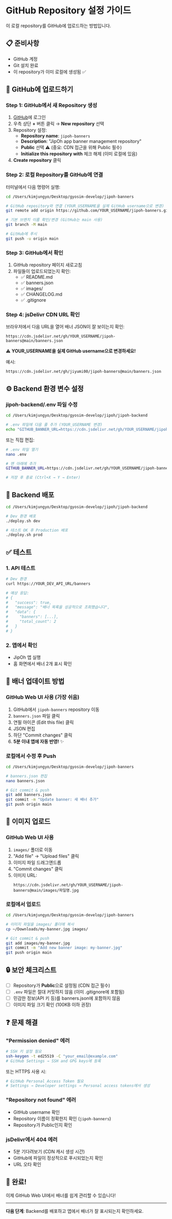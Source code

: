 # GitHub Repository 설정 가이드

이 로컬 repository를 GitHub에 업로드하는 방법입니다.

## 📋 준비사항

- GitHub 계정
- Git 설치 완료
- 이 repository가 이미 로컬에 생성됨 ✅

## 🚀 GitHub에 업로드하기

### Step 1: GitHub에서 새 Repository 생성

1. [GitHub](https://github.com)에 로그인
2. 우측 상단 **+** 버튼 클릭 → **New repository** 선택
3. Repository 설정:
   - **Repository name**: `jipoh-banners`
   - **Description**: "JipOh app banner management repository"
   - **Public** 선택 ⚠️ (중요: CDN 접근을 위해 Public 필수)
   - **Initialize this repository with** 체크 해제 (이미 로컬에 있음)
4. **Create repository** 클릭

### Step 2: 로컬 Repository를 GitHub에 연결

터미널에서 다음 명령어 실행:

```bash
cd /Users/kimjungyo/Desktop/gyosim-develop/jipoh-banners

# GitHub repository와 연결 (YOUR_USERNAME을 실제 GitHub username으로 변경)
git remote add origin https://github.com/YOUR_USERNAME/jipoh-banners.git

# 기본 브랜치 이름 확인/변경 (GitHub는 main 사용)
git branch -M main

# GitHub에 푸시
git push -u origin main
```

### Step 3: GitHub에서 확인

1. GitHub repository 페이지 새로고침
2. 파일들이 업로드되었는지 확인:
   - ✅ README.md
   - ✅ banners.json
   - ✅ images/
   - ✅ CHANGELOG.md
   - ✅ .gitignore

### Step 4: jsDelivr CDN URL 확인

브라우저에서 다음 URL을 열어 배너 JSON이 잘 보이는지 확인:

```
https://cdn.jsdelivr.net/gh/YOUR_USERNAME/jipoh-banners@main/banners.json
```

⚠️ **YOUR_USERNAME을 실제 GitHub username으로 변경하세요!**

예시:
```
https://cdn.jsdelivr.net/gh/jiyumi00/jipoh-banners@main/banners.json
```

## ⚙️ Backend 환경 변수 설정

### jipoh-backend/.env 파일 수정

```bash
cd /Users/kimjungyo/Desktop/gyosim-develop/jipoh/jipoh-backend

# .env 파일에 다음 줄 추가 (YOUR_USERNAME 변경)
echo "GITHUB_BANNER_URL=https://cdn.jsdelivr.net/gh/YOUR_USERNAME/jipoh-banners@main/banners.json" >> .env
```

또는 직접 편집:

```bash
# .env 파일 열기
nano .env

# 맨 아래에 추가
GITHUB_BANNER_URL=https://cdn.jsdelivr.net/gh/YOUR_USERNAME/jipoh-banners@main/banners.json

# 저장 후 종료 (Ctrl+X → Y → Enter)
```

## 🚀 Backend 배포

```bash
cd /Users/kimjungyo/Desktop/gyosim-develop/jipoh/jipoh-backend

# Dev 환경 배포
./deploy.sh dev

# 테스트 OK 후 Production 배포
./deploy.sh prod
```

## ✅ 테스트

### 1. API 테스트

```bash
# Dev 환경
curl https://YOUR_DEV_API_URL/banners

# 예상 응답:
# {
#   "success": true,
#   "message": "배너 목록을 성공적으로 조회했습니다",
#   "data": {
#     "banners": [...],
#     "total_count": 2
#   }
# }
```

### 2. 앱에서 확인

- JipOh 앱 실행
- 홈 화면에서 배너 2개 표시 확인

## 📝 배너 업데이트 방법

### GitHub Web UI 사용 (가장 쉬움)

1. GitHub에서 `jipoh-banners` repository 이동
2. `banners.json` 파일 클릭
3. 연필 아이콘 (Edit this file) 클릭
4. JSON 편집
5. 하단 "Commit changes" 클릭
6. **5분 이내 앱에 자동 반영!** ✨

### 로컬에서 수정 후 Push

```bash
cd /Users/kimjungyo/Desktop/gyosim-develop/jipoh-banners

# banners.json 편집
nano banners.json

# Git commit & push
git add banners.json
git commit -m "Update banner: 새 배너 추가"
git push origin main
```

## 🎨 이미지 업로드

### GitHub Web UI 사용

1. `images/` 폴더로 이동
2. "Add file" → "Upload files" 클릭
3. 이미지 파일 드래그앤드롭
4. "Commit changes" 클릭
5. 이미지 URL:
   ```
   https://cdn.jsdelivr.net/gh/YOUR_USERNAME/jipoh-banners@main/images/파일명.jpg
   ```

### 로컬에서 업로드

```bash
cd /Users/kimjungyo/Desktop/gyosim-develop/jipoh-banners

# 이미지 파일을 images/ 폴더에 복사
cp ~/Downloads/my-banner.jpg images/

# Git commit & push
git add images/my-banner.jpg
git commit -m "Add new banner image: my-banner.jpg"
git push origin main
```

## 🔒 보안 체크리스트

- [ ] Repository가 **Public**으로 설정됨 (CDN 접근 필수)
- [ ] `.env` 파일은 절대 커밋하지 않음 (이미 .gitignore에 포함됨)
- [ ] 민감한 정보(API 키 등)를 banners.json에 포함하지 않음
- [ ] 이미지 파일 크기 확인 (100KB 이하 권장)

## ❓ 문제 해결

### "Permission denied" 에러

```bash
# SSH 키 설정 필요
ssh-keygen -t ed25519 -C "your_email@example.com"
# GitHub Settings → SSH and GPG keys에 등록
```

또는 HTTPS 사용 시:

```bash
# GitHub Personal Access Token 필요
# Settings → Developer settings → Personal access tokens에서 생성
```

### "Repository not found" 에러

- GitHub username 확인
- Repository 이름이 정확한지 확인 (`jipoh-banners`)
- Repository가 Public인지 확인

### jsDelivr에서 404 에러

- 5분 기다려보기 (CDN 캐시 생성 시간)
- GitHub에 파일이 정상적으로 푸시되었는지 확인
- URL 오타 확인

## 🎉 완료!

이제 GitHub Web UI에서 배너를 쉽게 관리할 수 있습니다!

---

**다음 단계**: Backend를 배포하고 앱에서 배너가 잘 표시되는지 확인하세요.
